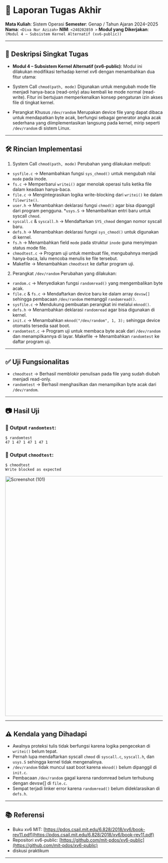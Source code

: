 # 📝 Laporan Tugas Akhir

**Mata Kuliah**: Sistem Operasi
**Semester**: Genap / Tahun Ajaran 2024–2025
**Nama**: `<Diva Nur Azizah>`
**NIM**: `<240202859 >`
**Modul yang Dikerjakan**:
`(Modul 4 – Subsistem Kernel Alternatif (xv6-public))`

---

## 📌 Deskripsi Singkat Tugas

* **Modul 4 – Subsistem Kernel Alternatif (xv6-public)**:
  Modul ini dilakukan modifikasi terhadap kernel xv6 dengan menambahkan dua fitur utama:
* System Call `chmod(path, mode)`
Digunakan untuk mengubah mode file menjadi hanya-baca (read-only) atau kembali ke mode normal (read-write). Fitur ini bertujuan memperkenalkan konsep pengaturan izin akses file di tingkat kernel.

* Perangkat Khusus `/dev/random`
Merupakan device file yang dapat dibaca untuk mendapatkan byte acak, berfungsi sebagai generator angka acak sederhana yang diimplementasikan langsung pada kernel, mirip seperti `/dev/random` di sistem Linux.
---

## 🛠️ Rincian Implementasi

1. System Call `chmod(path, mode)`
  Perubahan yang dilakukan meliputi:
* `sysfile.c` → Menambahkan fungsi `sys_chmod()` untuk mengubah nilai `mode` pada inode.
* `fs.c` → Memperbarui `writei()` agar menolak operasi tulis ketika file dalam keadaan hanya-baca.
* `file.c` → Mengintegrasikan logika write-blocking dari `writei()` ke dalam `filewrite()`.
* `user.h` → Menambahkan deklarasi fungsi `chmod()` agar bisa dipanggil dari program pengguna.
*`usys.S` → Menambahkan entri baru untuk syscall `chmod`.
* `syscall.c` & `syscall.h` → Mendaftarkan `SYS_chmod` dengan nomor syscall baru.
* `defs.h` → Menambahkan deklarasi fungsi `sys_chmod()` untuk digunakan di kernel.
* `fs.h` → Menambahkan field `mode` pada struktur `inode` guna menyimpan status mode file.
* `chmodtest.c` → Program uji untuk membuat file, mengubahnya menjadi hanya-baca, lalu mencoba menulis ke file tersebut.
* Makefile → Menambahkan `chmodtest` ke daftar program uji.
  
2. Perangkat `/dev/random`
  Perubahan yang dilakukan:
* `random.c` → Menyediakan fungsi `randomread()` yang mengembalikan byte acak.
* `file.c` & `fs.c` → Mendaftarkan device baru ke dalam array `devsw[]` sehingga pembacaan `/dev/random` memanggil `randomread()`.
* `sysfile.c` → Mendukung pembuatan perangkat ini melalui `mknod()`.
* `defs.h` → Menambahkan deklarasi `randomread` agar bisa digunakan di kernel.
* `init.c` → Menambahkan `mknod("/dev/random", 1, 3);` sehingga device otomatis tersedia saat boot.
* `randomtest.c` → Program uji untuk membaca byte acak dari `/dev/random` dan menampilkannya di layar.
Makefile → Menambahkan `randomtest` ke daftar program uji.

---

## ✅ Uji Fungsionalitas


* `chmodtest` → Berhasil memblokir penulisan pada file yang sudah diubah menjadi read-only.
* `randomtest` → Berhasil menghasilkan dan menampilkan byte acak dari `/dev/random`.
  
---

## 📷 Hasil Uji


### 📍 Output `randomtest`:

```
$ randomtest
47 1 47 1 47 1 47 1
```

### 📍 Output `chmodtest`:

```
$ chmodtest
Write blocked as expected
```


<img width="1366" height="768" alt="Screenshot (101)" src="https://github.com/user-attachments/assets/40e53007-ac61-43eb-ae04-5555dcfd60b4" />


---

## ⚠️ Kendala yang Dihadapi

* Awalnya proteksi tulis tidak berfungsi karena logika pengecekan di `writei()` belum tepat.
* Pernah lupa mendaftarkan syscall `chmod` di `syscall.c`, `syscall.h`, dan `usys.S` sehingga kernel tidak mengenalinya.
* `/dev/random` tidak muncul saat boot karena `mknod()` belum dipanggil di `init.c`.
* Pembacaan `/dev/random` gagal karena randomread belum terhubung dengan devsw[] di `file.c`.
* Sempat terjadi linker error karena `randomread()` belum dideklarasikan di `defs.h`.

---

## 📚 Referensi


* Buku xv6 MIT: [https://pdos.csail.mit.edu/6.828/2018/xv6/book-rev11.pdf](https://pdos.csail.mit.edu/6.828/2018/xv6/book-rev11.pdf)
* Repositori xv6-public: [https://github.com/mit-pdos/xv6-public](https://github.com/mit-pdos/xv6-public)
* diskusi praktikum

---
